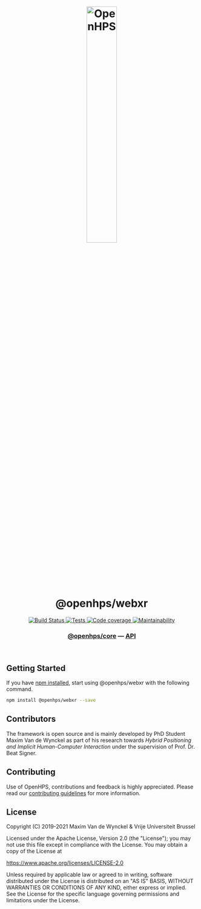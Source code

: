 <h1 align="center">
  <img alt="OpenHPS" src="https://openhps.org/images/logo_text-512.png" width="40%" /><br />
  @openhps/webxr
</h1>
<p align="center">
    <a href="https://ci.mvdw-software.com/job/openhps-webxr/" target="_blank">
        <img alt="Build Status" src="https://ci.mvdw-software.com/job/openhps-webxr/job/dev/badge/icon">
    </a>
    <a href="https://ci.mvdw-software.com/view/OpenHPS/job/openhps-webxr/job/dev/lastCompletedBuild/testReport" target="_blank">
        <img alt="Tests" src="https://img.shields.io/jenkins/tests?compact_message&jobUrl=https%3A%2F%2Fci.mvdw-software.com%2Fview%2FOpenHPS%2Fjob%2Fopenhps-webxr%2Fjob%2Fdev">
    </a>
    <a href="https://ci.mvdw-software.com/view/OpenHPS/job/openhps-webxr/job/dev/lastCompletedBuild/cobertura/" target="_blank">
        <img alt="Code coverage" src="https://img.shields.io/jenkins/coverage/cobertura?jobUrl=https%3A%2F%2Fci.mvdw-software.com%2Fview%2FOpenHPS%2Fjob%2Fopenhps-webxr%2Fjob%2Fdev%2F">
    </a>
    <a href="https://codeclimate.com/github/OpenHPS/openhps-webxr/" target="_blank">
        <img alt="Maintainability" src="https://img.shields.io/codeclimate/maintainability/OpenHPS/openhps-webxr">
    </a>
</p>

<h3 align="center">
    <a href="https://github.com/OpenHPS/openhps-core">@openhps/core</a> &mdash; <a href="https://openhps.org/docs/webxr">API</a>
</h3>

<br />

## Getting Started
If you have [npm installed](https://www.npmjs.com/get-npm), start using @openhps/webxr with the following command.
```bash
npm install @openhps/webxr --save
```

## Contributors
The framework is open source and is mainly developed by PhD Student Maxim Van de Wynckel as part of his research towards *Hybrid Positioning and Implicit Human-Computer Interaction* under the supervision of Prof. Dr. Beat Signer.

## Contributing
Use of OpenHPS, contributions and feedback is highly appreciated. Please read our [contributing guidelines](CONTRIBUTING.md) for more information.

## License
Copyright (C) 2019-2021 Maxim Van de Wynckel & Vrije Universiteit Brussel

Licensed under the Apache License, Version 2.0 (the "License"); you may not use this file except in compliance with the License. You may obtain a copy of the License at

https://www.apache.org/licenses/LICENSE-2.0

Unless required by applicable law or agreed to in writing, software distributed under the License is distributed on an "AS IS" BASIS, WITHOUT WARRANTIES OR CONDITIONS OF ANY KIND, either express or implied. See the License for the specific language governing permissions and limitations under the License.